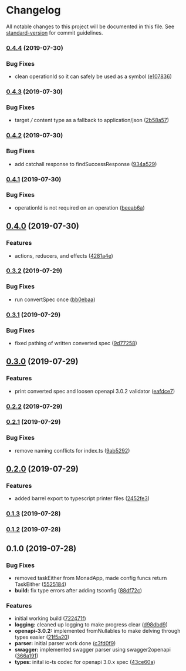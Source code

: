 # Changelog

All notable changes to this project will be documented in this file. See [standard-version](https://github.com/conventional-changelog/standard-version) for commit guidelines.

### [0.4.4](https://github.com/nullpub/api-codegen-ts/compare/v0.4.3...v0.4.4) (2019-07-30)


### Bug Fixes

* clean operationId so it can safely be used as a symbol ([e107836](https://github.com/nullpub/api-codegen-ts/commit/e107836))



### [0.4.3](https://github.com/nullpub/api-codegen-ts/compare/v0.4.2...v0.4.3) (2019-07-30)


### Bug Fixes

* target */* content type as a fallback to application/json ([2b58a57](https://github.com/nullpub/api-codegen-ts/commit/2b58a57))



### [0.4.2](https://github.com/nullpub/api-codegen-ts/compare/v0.4.1...v0.4.2) (2019-07-30)


### Bug Fixes

* add catchall response to findSuccessResponse ([934a529](https://github.com/nullpub/api-codegen-ts/commit/934a529))



### [0.4.1](https://github.com/nullpub/api-codegen-ts/compare/v0.4.0...v0.4.1) (2019-07-30)


### Bug Fixes

* operationId is not required on an operation ([beeab6a](https://github.com/nullpub/api-codegen-ts/commit/beeab6a))



## [0.4.0](https://github.com/nullpub/api-codegen-ts/compare/v0.3.2...v0.4.0) (2019-07-30)


### Features

* actions, reducers, and effects ([4281a4e](https://github.com/nullpub/api-codegen-ts/commit/4281a4e))



### [0.3.2](https://github.com/nullpub/api-codegen-ts/compare/v0.3.1...v0.3.2) (2019-07-29)


### Bug Fixes

* run convertSpec once ([bb0ebaa](https://github.com/nullpub/api-codegen-ts/commit/bb0ebaa))



### [0.3.1](https://github.com/nullpub/api-codegen-ts/compare/v0.3.0...v0.3.1) (2019-07-29)


### Bug Fixes

* fixed pathing of written converted spec ([9d77258](https://github.com/nullpub/api-codegen-ts/commit/9d77258))



## [0.3.0](https://github.com/nullpub/api-codegen-ts/compare/v0.2.2...v0.3.0) (2019-07-29)


### Features

* print converted spec and loosen openapi 3.0.2 validator ([eafdce7](https://github.com/nullpub/api-codegen-ts/commit/eafdce7))



### [0.2.2](https://github.com/nullpub/api-codegen-ts/compare/v0.2.1...v0.2.2) (2019-07-29)



### [0.2.1](https://github.com/nullpub/api-codegen-ts/compare/v0.2.0...v0.2.1) (2019-07-29)


### Bug Fixes

* remove naming conflicts for index.ts ([9ab5292](https://github.com/nullpub/api-codegen-ts/commit/9ab5292))



## [0.2.0](https://github.com/nullpub/api-codegen-ts/compare/v0.1.3...v0.2.0) (2019-07-29)


### Features

* added barrel export to typescript printer files ([2452fe3](https://github.com/nullpub/api-codegen-ts/commit/2452fe3))



### [0.1.3](https://github.com/nullpub/api-codegen-ts/compare/v0.1.2...v0.1.3) (2019-07-28)



### [0.1.2](https://github.com/nullpub/api-codegen-ts/compare/v0.1.0...v0.1.2) (2019-07-28)



## 0.1.0 (2019-07-28)


### Bug Fixes

* removed taskEither from MonadApp, made config funcs return TaskEither ([5525184](https://github.com/nullpub/api-codegen-ts/commit/5525184))
* **build:** fix type errors after adding tsconfig ([88df72c](https://github.com/nullpub/api-codegen-ts/commit/88df72c))


### Features

* initial working build ([722471f](https://github.com/nullpub/api-codegen-ts/commit/722471f))
* **logging:** cleaned up logging to make progress clear ([d98dbd9](https://github.com/nullpub/api-codegen-ts/commit/d98dbd9))
* **openapi-3.0.2:** implemented fromNullables to make delving through types easier ([21f5a20](https://github.com/nullpub/api-codegen-ts/commit/21f5a20))
* **parser:** initial parser work done ([c3fd0f9](https://github.com/nullpub/api-codegen-ts/commit/c3fd0f9))
* **swagger:** implemented swagger parser using swagger2openapi ([366a191](https://github.com/nullpub/api-codegen-ts/commit/366a191))
* **types:** inital io-ts codec for openapi 3.0.x spec ([43ce60a](https://github.com/nullpub/api-codegen-ts/commit/43ce60a))
